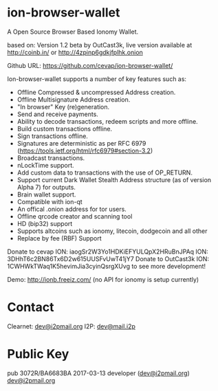﻿ion-browser-wallet
=======

A Open Source Browser Based Ionomy Wallet. 

based on: Version 1.2 beta by OutCast3k, live version available at http://coinb.in/ or http://4zpinp6gdkjfplhk.onion

Github URL: https://github.com/cevap/ion-browser-wallet/

Ion-browser-wallet supports a number of key features such as: 

- Offline Compressed & uncompressed Address creation.
- Offline Multisignature Address creation.
- "In browser" Key (re)generation. 
- Send and receive payments.
- Ability to decode transactions, redeem scripts and more offline.
- Build custom transactions offline.
- Sign transactions offline.
- Signatures are deterministic as per RFC 6979 (https://tools.ietf.org/html/rfc6979#section-3.2)
- Broadcast transactions.
- nLockTime support.
- Add custom data to transactions with the use of OP_RETURN.
- Support current Dark Wallet Stealth Address structure (as of version Alpha 7) for outputs.
- Brain wallet support.
- Compatible with ion-qt
- An offical .onion address for tor users.
- Offline qrcode creator and scanning tool
- HD (bip32) support
- Supports altcoins such as ionomy, litecoin, dodgecoin and all other
- Replace by fee (RBF) Support

Donate to cevap ION: iaogSr2W3Yo1HDKiEFYULQpX2HRuBnJPAq
                ION: 3DHhT6c2BN86Tx6D2w615UUSFvUwT41jY7
Donate to OutCast3k ION: 1CWHWkTWaq1K5hevimJia3cyinQsrgXUvg to see more development!

Demo: http://ionb.freeiz.com/ (no API for ionomy is setup currently)

Contact
=======
Clearnet: dev@i2pmail.org
I2P:      dev@mail.i2p

Public Key
=======
pub  3072R/BA6683BA 2017-03-13 developer (dev@i2pmail.org) <dev@i2pmail.org>

